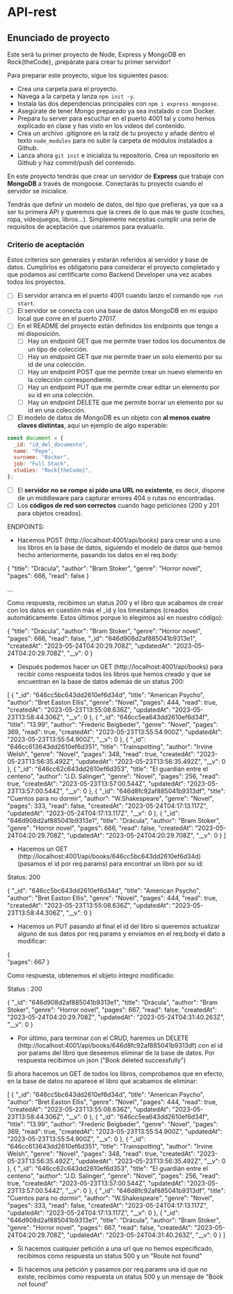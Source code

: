 # API-rest

## Enunciado de proyecto

Este será tu primer proyecto de Node, Express y MongoDB en Rock{theCode}, ¡prepárate para crear tu primer servidor!

Para preparar este proyecto, sigue los siguientes pasos:

- Crea una carpeta para el proyecto.
- Navega a la carpeta y lanza `npm init -y`.
- Instala las dos dependencias principales con `npm i express mongoose`.
- Asegúrate de tener Mongo preparado ya sea instalado o con Docker.
- Prepara tu server para escuchar en el puerto 4001 tal y como hemos explicado en clase y has visto en los videos del contenido.
- Crea un archivo .gitignore en la raíz de tu proyecto y añade dentro el texto `node_modules` para no subir la carpeta de módulos instalados a Github.
- Lanza ahora `git init` e inicializa tu repositorio. Crea un repositorio en Github y haz commit/push del contenido.

En este proyecto tendrás que crear un servidor de **Express** que trabaje con **MongoDB** a través de mongoose. Conectarás tu proyecto cuando el servidor se inicialice.

Tendrás que definir un modelo de datos, del tipo que prefieras, ya que va a ser tu primera API y queremos que la crees de lo que más te guste (coches, ropa, videojuegos, libros…). Simplemente necesitas cumplir una serie de requisitos de aceptación que usaremos para evaluarlo.

### Criterio de aceptación

Estos criterios son generales y estarán referidos al servidor y base de datos. Cumplirlos es obligatorio para considerar el proyecto completado y que podamos así certificarte como Backend Developer una vez acabes todos los proyectos.

- [ ] El servidor arranca en el puerto 4001 cuando lanzo el comando `npm run start`.
- [ ] El servidor se conecta con una base de datos MongoDB en mi equipo local que corre en el puerto 27017.
- [ ] En el README del proyecto están definidos los endpoints que tengo a mi disposición.
  - [ ] Hay un endpoint GET que me permite traer todos los documentos de un tipo de colección.
  - [ ] Hay un endpoint GET que me permite traer un solo elemento por su id de una colección.
  - [ ] Hay un endpoint POST que me permite crear un nuevo elemento en la colección correspondiente.
  - [ ] Hay un endpoint PUT que me permite crear editar un elemento por su id en una colección.
  - [ ] Hay un endpoint DELETE que me permite borrar un elemento por su id en una colección.
- [ ] El modelo de datos de MongoDB es un objeto con **al menos cuatro claves distintas**, aquí un ejemplo de algo esperable:

```jsx
const document = {
  _id: "id_del_documento",
  name: "Pepe",
  surname: "Rocker",
  job: "Full Stack",
  studies: "Rock{theCode}",
};
```

- [ ] El **servidor no se rompe si pido una URL no existente**, es decir, dispone de un middleware para capturar errores 404 o rutas no encontradas.
- [ ] Los **códigos de red son correctos** cuando hago peticiones (200 y 201 para objetos creados).

ENDPOINTS:

- Hacemos POST (http://localhost:4001/api/books) para crear uno a uno los libros en la base de datos, siguiendo el modelo de datos que hemos hecho anteriormente, pasando los datos en el req.body:

{
"title": "Drácula",
"author": "Bram Stoker",
"genre": "Horror novel",
"pages": 666,
"read": false
}

...

Como respuesta, recibimos un status 200 y el libro que acabamos de crear con los datos en cuestión más el \_id y los timestamps (creados automáticamente. Estos últimos porque lo elegimos así en nuestro código):

{
"title": "Drácula",
"author": "Bram Stoker",
"genre": "Horror novel",
"pages": 666,
"read": false,
"\_id": "646d908d2af885041b9313e1",
"createdAt": "2023-05-24T04:20:29.708Z",
"updatedAt": "2023-05-24T04:20:29.708Z",
"\_\_v": 0
}

- Después podemos hacer un GET (http://localhost:4001/api/books) para recibir como respuesta todos los libros que hemos creado y que se encuentran en la base de datos además de un status 200:

[
{
"_id": "646cc5bc643dd2610ef6d34d",
"title": "American Psycho",
"author": "Bret Easton Ellis",
"genre": "Novel",
"pages": 444,
"read": true,
"createdAt": "2023-05-23T13:55:08.636Z",
"updatedAt": "2023-05-23T13:58:44.306Z",
"__v": 0
},
{
"_id": "646cc5ea643dd2610ef6d34f",
"title": "13.99",
"author": "Frederic Beigbeder",
"genre": "Novel",
"pages": 369,
"read": true,
"createdAt": "2023-05-23T13:55:54.900Z",
"updatedAt": "2023-05-23T13:55:54.900Z",
"__v": 0
},
{
"_id": "646cc613643dd2610ef6d351",
"title": "Trainspotting",
"author": "Irvine Welsh",
"genre": "Novel",
"pages": 348,
"read": true,
"createdAt": "2023-05-23T13:56:35.492Z",
"updatedAt": "2023-05-23T13:56:35.492Z",
"__v": 0
},
{
"_id": "646cc62c643dd2610ef6d353",
"title": "El guardián entre el centeno",
"author": "J.D. Salinger",
"genre": "Novel",
"pages": 256,
"read": true,
"createdAt": "2023-05-23T13:57:00.544Z",
"updatedAt": "2023-05-23T13:57:00.544Z",
"__v": 0
},
{
"_id": "646d8fc92af885041b9313df",
"title": "Cuentos para no dormir",
"author": "W.Shakespeare",
"genre": "Novel",
"pages": 333,
"read": false,
"createdAt": "2023-05-24T04:17:13.117Z",
"updatedAt": "2023-05-24T04:17:13.117Z",
"__v": 0
},
{
"_id": "646d908d2af885041b9313e1",
"title": "Drácula",
"author": "Bram Stoker",
"genre": "Horror novel",
"pages": 666,
"read": false,
"createdAt": "2023-05-24T04:20:29.708Z",
"updatedAt": "2023-05-24T04:20:29.708Z",
"__v": 0
}
]

- Hacemos un GET (http://localhost:4001/api/books/646cc5bc643dd2610ef6d34d) (pasamos el id por req.params) para encontrar un libro por su id:

Status: 200

{
"\_id": "646cc5bc643dd2610ef6d34d",
"title": "American Psycho",
"author": "Bret Easton Ellis",
"genre": "Novel",
"pages": 444,
"read": true,
"createdAt": "2023-05-23T13:55:08.636Z",
"updatedAt": "2023-05-23T13:58:44.306Z",
"\_\_v": 0
}

- Hacemos un PUT pasando al final el id del libro si queremos actualizar alguno de sus datos por req.params y enviamos en el req.body el dato a modificar:

{  
 "pages": 667
}

Como respuesta, obtenemos el objeto íntegro modificado:

Status : 200

{
"\_id": "646d908d2af885041b9313e1",
"title": "Drácula",
"author": "Bram Stoker",
"genre": "Horror novel",
"pages": 667,
"read": false,
"createdAt": "2023-05-24T04:20:29.708Z",
"updatedAt": "2023-05-24T04:31:40.263Z",
"\_\_v": 0
}

- Por último, para terminar con el CRUD, haremos un DELETE (http://localhost:4001/api/books/646d8fc92af885041b9313df) con el id por params del libro que deseemos eliminar de la base de datos. Por respuesta recibimos un json ("Book deleted successfully")

Si ahora hacemos un GET de todos los libros, comprobamos que en efecto, en la base de datos no aparece el libro que acabamos de eliminar:

[
{
"_id": "646cc5bc643dd2610ef6d34d",
"title": "American Psycho",
"author": "Bret Easton Ellis",
"genre": "Novel",
"pages": 444,
"read": true,
"createdAt": "2023-05-23T13:55:08.636Z",
"updatedAt": "2023-05-23T13:58:44.306Z",
"__v": 0
},
{
"_id": "646cc5ea643dd2610ef6d34f",
"title": "13.99",
"author": "Frederic Beigbeder",
"genre": "Novel",
"pages": 369,
"read": true,
"createdAt": "2023-05-23T13:55:54.900Z",
"updatedAt": "2023-05-23T13:55:54.900Z",
"__v": 0
},
{
"_id": "646cc613643dd2610ef6d351",
"title": "Trainspotting",
"author": "Irvine Welsh",
"genre": "Novel",
"pages": 348,
"read": true,
"createdAt": "2023-05-23T13:56:35.492Z",
"updatedAt": "2023-05-23T13:56:35.492Z",
"__v": 0
},
{
"_id": "646cc62c643dd2610ef6d353",
"title": "El guardián entre el centeno",
"author": "J.D. Salinger",
"genre": "Novel",
"pages": 256,
"read": true,
"createdAt": "2023-05-23T13:57:00.544Z",
"updatedAt": "2023-05-23T13:57:00.544Z",
"__v": 0
},
{
"_id": "646d8fc92af885041b9313df",
"title": "Cuentos para no dormir",
"author": "W.Shakespeare",
"genre": "Novel",
"pages": 333,
"read": false,
"createdAt": "2023-05-24T04:17:13.117Z",
"updatedAt": "2023-05-24T04:17:13.117Z",
"__v": 0
},
{
"_id": "646d908d2af885041b9313e1",
"title": "Drácula",
"author": "Bram Stoker",
"genre": "Horror novel",
"pages": 667,
"read": false,
"createdAt": "2023-05-24T04:20:29.708Z",
"updatedAt": "2023-05-24T04:31:40.263Z",
"__v": 0
}
]

- Si hacemos cualquier petición a una url que no hemos especificado, recibimos como respuesta un status 500 y un "Route not found"

- Si hacemos una petición y pasamos por req.params una id que no existe, recibimos como respuesta un status 500 y un mensaje de "Book not found"
